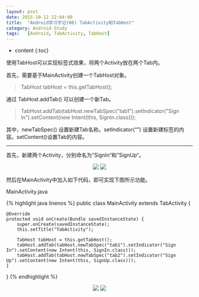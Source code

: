 ```yaml
---
layout: post
date: 2015-10-12 22:04:00
title:  "Android学习手记(06) TabActivity和TabHost"
category: Android-Study
tags:   [Android, TabActivity, TabHost]
---
```


* content
{:toc}

使用TabHost可以实现标签式效果，将两个Activity放在两个Tab内。 

首先，需要基于MainActivity创建一个TabHost对象。

>TabHost tabHost = this.getTabHost();

通过 TabHost.addTab() 可以创建一个新Tab。

>TabHost.addTab(tabHost.newTabSpec("tab1").setIndicator("Sign In").setContent(new Intent(this, SignIn.class)));

其中，newTabSpec() 设置新建Tab名称。setIndicator(“”) 设置新建标签的内容。setContent()设置Tab的内容。 

---

首先，新建两个Activity，分别命名为“SignIn“和”SignUp“。

<div style="text-align: center">
<img src="{{ site.url }}/images/201510/2015101106.png"/> 
<img src="{{ site.url }}/images/201510/2015101107.png"/>
</div>
 

然后在MainActivity中加入如下代码，即可实现下图所示功能。 

MainActivity.java

{% highlight java linenos %}
public class MainActivity extends TabActivity {

    @Override
    protected void onCreate(Bundle savedInstanceState) {
        super.onCreate(savedInstanceState);
        this.setTitle("TabActivity");

        TabHost tabHost = this.getTabHost();
        tabHost.addTab(tabHost.newTabSpec("tab1").setIndicator("Sign In").setContent(new Intent(this, SignIn.class)));
        tabHost.addTab(tabHost.newTabSpec("tab2").setIndicator("Sign Up").setContent(new Intent(this, SignUp.class)));
    }
}
{% endhighlight %}

<div style="text-align: center">
<img src="{{ site.url }}/images/201510/2015101108.png"/> 
<img src="{{ site.url }}/images/201510/2015101109.png"/>
</div>
 
